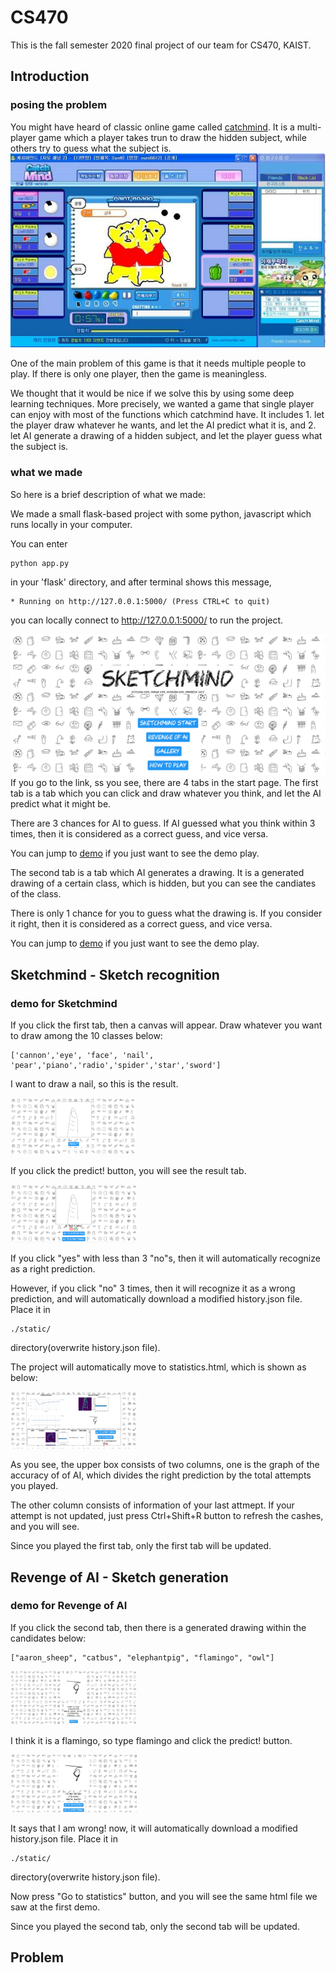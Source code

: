 # CS470
This is the fall semester 2020 final project of our team for CS470, KAIST.
## Introduction

### posing the problem
You might have heard of classic online game called [catchmind](http://cmind.netmarble.net/main.asp). It is a multi-player game which a player takes trun to draw the hidden subject, 
while others try to guess what the subject is.
![Alt text](/static/catchmind.jpg)

One of the main problem of this game is that it needs multiple people to play. If there is only one player, then the game is meaningless.

We thought that it would be nice if we solve this by using some deep learning techniques. More precisely, we wanted a game that single player can enjoy with most of the functions which 
catchmind have. It includes 1. let the player draw whatever he wants, and let the AI predict what it is, and 2. let AI generate a drawing of a hidden subject, and let the player guess
what the subject is. 
### what we made
So here is a brief description of what we made:

We made a small flask-based project with some python, javascript which runs locally in your computer.

You can enter

    python app.py
    
in your 'flask' directory, and after terminal shows this message, 

    * Running on http://127.0.0.1:5000/ (Press CTRL+C to quit)

you can locally connect to http://127.0.0.1:5000/ to run the project.


![Alt text](/static/startpage.PNG)
If you go to the link, ss you see, there are 4 tabs in the start page.
The first tab is a tab which you can click and draw whatever you think, and let the AI predict what it might be.

There are 3 chances for AI to guess. If AI guessed what you think within 3 times, then it is considered as a correct guess, and vice versa. 

You can jump to [demo](#demo-for-Sketchmind) if you just want to see the demo play.

The second tab is a tab which AI generates a drawing. It is a generated drawing of a certain class, which is hidden, but you can see the candiates of the class.

There is only 1 chance for you to guess what the drawing is. If you consider it right, then it is considered as a correct guess, and vice versa.

You can jump to [demo](#demo-for-Revenge-of-AI) if you just want to see the demo play.
## Sketchmind - Sketch recognition
### demo for Sketchmind
If you click the first tab, then a canvas will appear. Draw whatever you want to draw among the 10 classes below:

    ['cannon','eye', 'face', 'nail', 'pear','piano','radio','spider','star','sword']
    
I want to draw a nail, so this is the result.

<img src="./static/predict_sketchmind.jpg" alt="predict" width="40%"/>


If you click the predict! button, you will see the result tab.

<img src="./static/result_sketchmind.jpg" alt="result" width="40%"/>

If you click "yes" with less than 3 "no"s, then it will automatically recognize as a right prediction.

However, if you click "no" 3 times, then it will recognize it as a wrong prediction, and will automatically download a modified history.json file. Place it in

    ./static/

directory(overwrite history.json file). 

The project will automatically move to statistics.html, which is shown as below:

<img src="./static/statistics.JPG" alt="statistics" width="40%"/>

As you see, the upper box consists of two columns, one is the graph of the accuracy of of AI, which divides the right prediction by the total attempts you played.

The other column consists of information of your last attmept. If your attempt is not updated, just press Ctrl+Shift+R button to refresh the cashes, and you will see.

Since you played the first tab, only the first tab will be updated.


## Revenge of AI - Sketch generation
### demo for Revenge of AI

If you click the second tab, then there is a generated drawing within the candidates below: 

    ["aaron_sheep", "catbus", "elephantpig", "flamingo", "owl"]
    


<img src="./static/prediction_revenge.jpg" alt="predict" width="40%"/>


I think it is a flamingo, so type flamingo and click the predict! button.

<img src="./static/result_revenge.jpg" alt="result" width="40%"/>

It says that I am wrong! now, it will automatically download a modified history.json file. Place it in

    ./static/

directory(overwrite history.json file). 

Now press "Go to statistics" button, and you will see the same html file we saw at the first demo.

Since you played the second tab, only the second tab will be updated.
## Problem